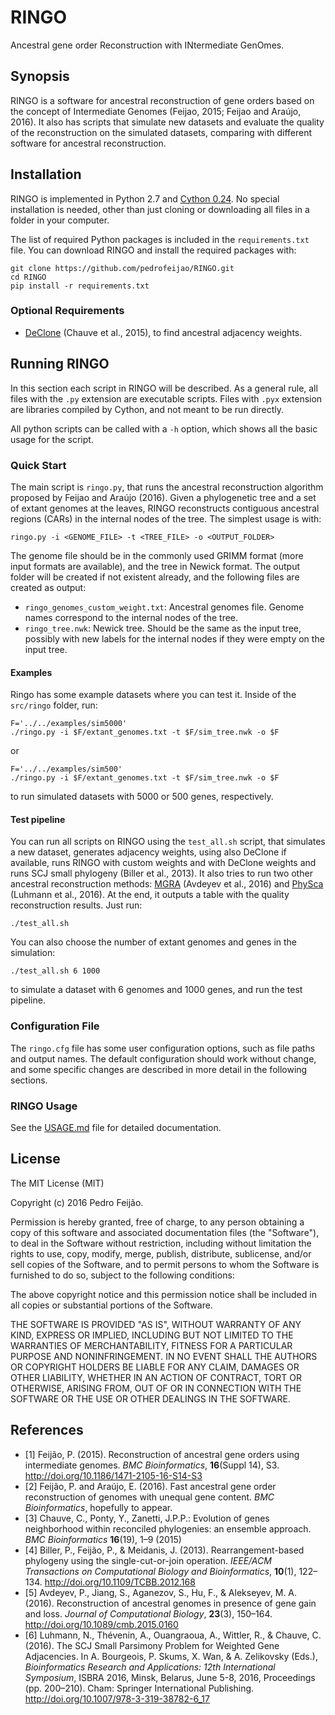 # RINGO
Ancestral gene order Reconstruction with INtermediate GenOmes.

## Synopsis
RINGO is a software for ancestral reconstruction of gene orders based on the concept of Intermediate Genomes (Feijao, 2015; Feijao and Araújo, 2016). It also has scripts that simulate new datasets and evaluate the quality of the reconstruction on the simulated datasets, comparing with different software for ancestral reconstruction.

## Installation
RINGO is implemented in Python 2.7 and [Cython 0.24](http://cython.org). No special installation is needed, other than just cloning or downloading all files in a folder in your computer.

The list of required Python packages is included in the `requirements.txt` file. 
You can download RINGO and install the required packages with:
```
git clone https://github.com/pedrofeijao/RINGO.git
cd RINGO
pip install -r requirements.txt
```
### Optional Requirements

* [DeClone](https://github.com/yannponty/DeClone) (Chauve et al., 2015), to find ancestral adjacency weights.


## Running RINGO

In this section each script in RINGO will be described. As a general rule, all files with the `.py` extension are executable 
scripts. Files with `.pyx` extension are libraries compiled by Cython, and not meant to be run directly.

All python scripts can be called with a `-h` option, which shows all the basic usage for the script.

### Quick Start

The main script is `ringo.py`, that runs the ancestral reconstruction algorithm proposed by Feijao and Araújo (2016). 
Given a phylogenetic tree and a set of extant genomes at the leaves, RINGO reconstructs contiguous ancestral regions (CARs) 
in the internal nodes of the tree. The simplest usage is with:

```
ringo.py -i <GENOME_FILE> -t <TREE_FILE> -o <OUTPUT_FOLDER>
```

The genome file should be in the commonly used GRIMM format (more input formats are available), and the tree in Newick format.
The output folder will be created if not existent already, and the following files are created as output:
* `ringo_genomes_custom_weight.txt`: Ancestral genomes file. Genome names correspond to the internal nodes of the tree.
* `ringo_tree.nwk`: Newick tree. Should be the same as the input tree, possibly with new labels for the internal nodes if they were empty on the input tree.

#### Examples

Ringo has some example datasets where you can test it. Inside of the `src/ringo` folder, run:

```
F='../../examples/sim5000'
./ringo.py -i $F/extant_genomes.txt -t $F/sim_tree.nwk -o $F
```
or 
```
F='../../examples/sim500'
./ringo.py -i $F/extant_genomes.txt -t $F/sim_tree.nwk -o $F
```
to run simulated datasets with 5000 or 500 genes, respectively.

#### Test pipeline

You can run all scripts on RINGO using the `test_all.sh` script, that simulates a new dataset, generates adjacency weights, using also DeClone if available, runs RINGO with custom weights and with DeClone weights and runs SCJ small phylogeny (Biller et al., 2013). It also tries to run two other ancestral reconstruction methods: [MGRA](https://github.com/ablab/mgra) (Avdeyev et al., 2016) and [PhySca](https://github.com/nluhmann/PhySca) (Luhmann et al., 2016). At the end, it outputs a table with the quality reconstruction results. Just run:
```
./test_all.sh
```

You can also choose the number of extant genomes and genes in the simulation:
```
./test_all.sh 6 1000
```
to simulate a dataset with 6 genomes and 1000 genes, and run the test pipeline.

### Configuration File

The `ringo.cfg` file has some user configuration options, such as file paths and output names. The default configuration should work without change, and some specific changes are described in more detail in the following sections.

### RINGO Usage

See the [USAGE.md](docs/USAGE.md) file for detailed documentation.

## License

The MIT License (MIT)

Copyright (c) 2016 Pedro Feijão.

Permission is hereby granted, free of charge, to any person obtaining a copy
of this software and associated documentation files (the "Software"), to deal
in the Software without restriction, including without limitation the rights
to use, copy, modify, merge, publish, distribute, sublicense, and/or sell
copies of the Software, and to permit persons to whom the Software is
furnished to do so, subject to the following conditions:

The above copyright notice and this permission notice shall be included in all
copies or substantial portions of the Software.

THE SOFTWARE IS PROVIDED "AS IS", WITHOUT WARRANTY OF ANY KIND, EXPRESS OR
IMPLIED, INCLUDING BUT NOT LIMITED TO THE WARRANTIES OF MERCHANTABILITY,
FITNESS FOR A PARTICULAR PURPOSE AND NONINFRINGEMENT. IN NO EVENT SHALL THE
AUTHORS OR COPYRIGHT HOLDERS BE LIABLE FOR ANY CLAIM, DAMAGES OR OTHER
LIABILITY, WHETHER IN AN ACTION OF CONTRACT, TORT OR OTHERWISE, ARISING FROM,
OUT OF OR IN CONNECTION WITH THE SOFTWARE OR THE USE OR OTHER DEALINGS IN THE
SOFTWARE.

## References

* [1] Feijão, P. (2015). Reconstruction of ancestral gene orders using intermediate genomes. *BMC Bioinformatics*, **16**(Suppl 14), S3. http://doi.org/10.1186/1471-2105-16-S14-S3
* [2] Feijão, P. and Araújo, E. (2016). Fast ancestral gene order reconstruction of genomes with unequal gene content. *BMC Bioinformatics*, hopefully to appear.
* [3] Chauve, C., Ponty, Y., Zanetti, J.P.P.: Evolution of genes neighborhood within reconciled phylogenies: an ensemble approach. *BMC Bioinformatics* **16**(19), 1–9 (2015)
* [4] Biller, P., Feijão, P., & Meidanis, J. (2013). Rearrangement-based phylogeny using the single-cut-or-join operation. *IEEE/ACM Transactions on Computational Biology and Bioinformatics*, **10**(1), 122–134. http://doi.org/10.1109/TCBB.2012.168
* [5] Avdeyev, P., Jiang, S., Aganezov, S., Hu, F., & Alekseyev, M. A. (2016). Reconstruction of ancestral genomes in presence of gene gain and loss. *Journal of Computational Biology*, **23**(3), 150–164. http://doi.org/10.1089/cmb.2015.0160
* [6] Luhmann, N., Thévenin, A., Ouangraoua, A., Wittler, R., & Chauve, C. (2016). The SCJ Small Parsimony Problem for Weighted Gene Adjacencies. In A. Bourgeois, P. Skums, X. Wan, & A. Zelikovsky (Eds.), *Bioinformatics Research and Applications: 12th International Symposium*, ISBRA 2016, Minsk, Belarus, June 5-8, 2016, Proceedings (pp. 200–210). Cham: Springer International Publishing. http://doi.org/10.1007/978-3-319-38782-6_17
